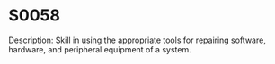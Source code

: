 # S0058
Description: Skill in using the appropriate tools for repairing software, hardware, and peripheral equipment of a system.

